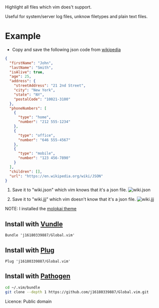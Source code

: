Highlight all files which vim does't support.

Useful for system/server log files, unknow filetypes and plain text files.

Example
======
* Copy and save the following json code from [wikipedia](https://en.wikipedia.org/wiki/JSON)
```json
{
  "firstName": "John",
  "lastName": "Smith",
  "isAlive": true,
  "age": 25,
  "address": {
    "streetAddress": "21 2nd Street",
    "city": "New York",
    "state": "NY",
    "postalCode": "10021-3100"
  },
  "phoneNumbers": [
    {
      "type": "home",
      "number": "212 555-1234"
    },
    {
      "type": "office",
      "number": "646 555-4567"
    },
    {
      "type": "mobile",
      "number": "123 456-7890"
    }
  ],
  "children": [],
  "url": "https://en.wikipedia.org/wiki/JSON"
}
```

1. Save it to "wiki.json" which vim knows that it's a json file.
![wiki.json](https://i.imgur.com/fBXXHQd.png)

2. Save it to "wiki.jjj"  which vim doesn't know that it's a json file.
![wiki.jjj](https://i.imgur.com/iDaVDJu.png)

NOTE: I installed the [molokai theme](https://github.com/tomasr/molokai)

## Install with [Vundle](https://github.com/VundleVim/Vundle.vim)
```vim
Bundle 'j16180339887/Global.vim'
```

## Install with [Plug](https://github.com/junegunn/vim-plug)
```vim
Plug 'j16180339887/Global.vim'
```

## Install with [Pathogen](https://github.com/tpope/vim-pathogen)
```sh
cd ~/.vim/bundle
git clone --depth 1 https://github.com/j16180339887/Global.vim.git
```

Licence: Public domain
